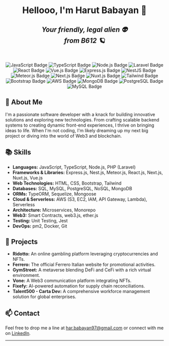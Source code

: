 <!-- Header -->
<h1 align="center">Hellooo, I'm Harut Babayan 👋 </h1>
<h2 align="center"><i>Your friendly, legal alien 👽 <br> from B612 🪐</i></h2>
<br>

<!-- Badges -->
<p align="center">
  <img src="https://img.shields.io/badge/JavaScript-F7DF1C?logo=javascript&logoColor=black" alt="JavaScript Badge" />
  <img src="https://img.shields.io/badge/TypeScript-007ACC?logo=typescript&logoColor=white" alt="TypeScript Badge" />
  <img src="https://img.shields.io/badge/Node.js-339933?logo=nodedotjs&logoColor=white" alt="Node.js Badge" />
  <img src="https://img.shields.io/badge/Laravel-FF2D20?logo=laravel&logoColor=white" alt="Laravel Badge" />
  <img src="https://img.shields.io/badge/React-61DAFB?logo=react&logoColor=black" alt="React Badge" />
  <img src="https://img.shields.io/badge/Vue.js-4FC08D?logo=vuedotjs&logoColor=white" alt="Vue.js Badge" />
  <img src="https://img.shields.io/badge/Express.js-000000?logo=express&logoColor=white" alt="Express.js Badge" />
  <img src="https://img.shields.io/badge/NestJS-E0234E?logo=nestjs&logoColor=white" alt="NestJS Badge" />
  <img src="https://img.shields.io/badge/Meteor.js-8CC4D7?logo=meteor&logoColor=white" alt="Meteor.js Badge" />
  <img src="https://img.shields.io/badge/Next.js-000000?logo=next.js&logoColor=white" alt="Next.js Badge" />
  <img src="https://img.shields.io/badge/Nuxt.js-00C58E?logo=nuxt.js&logoColor=white" alt="Nuxt.js Badge" />
  <img src="https://img.shields.io/badge/Tailwind-06B6D4?logo=tailwindcss&logoColor=white" alt="Tailwind Badge" />
  <img src="https://img.shields.io/badge/Bootstrap-563D7C?logo=bootstrap&logoColor=white" alt="Bootstrap Badge" />
  <img src="https://img.shields.io/badge/AWS-232F3E?logo=amazonaws&logoColor=white" alt="AWS Badge" />
  <img src="https://img.shields.io/badge/MongoDB-47A248?logo=mongodb&logoColor=white" alt="MongoDB Badge" />
  <img src="https://img.shields.io/badge/PostgreSQL-4169E1?logo=postgresql&logoColor=white" alt="PostgreSQL Badge" />
  <img src="https://img.shields.io/badge/MySQL-4479A1?logo=mysql&logoColor=white" alt="MySQL Badge" />
</p>

## 🚀 About Me

I'm a passionate software developer with a knack for building innovative solutions and exploring new technologies. From crafting scalable backend systems to creating dynamic front-end experiences, I thrive on bringing ideas to life. When I'm not coding, I'm likely dreaming up my next big project or diving into the world of Web3 and blockchain.

## 📚 Skills

- **Languages:** JavaScript, TypeScript, Node.js, PHP (Laravel)
- **Frameworks & Libraries:** Express.js, Nest.js, Meteor.js, React.js, Next.js, Nuxt.js, Vue.js
- **Web Technologies:** HTML, CSS, Bootstrap, Tailwind
- **Databases:** SQL, MySQL, PostgreSQL, NoSQL, MongoDB
- **ORMs:** TypeORM, Sequelize, Mongoose
- **Cloud & Serverless:** AWS (S3, EC2, IAM, API Gateway, Lambda), Serverless
- **Architecture:** Microservices, Monorepo
- **Web3:** Smart Contracts, web3.js, ether.js
- **Testing:** Unit Testing, Jest
- **DevOps:** pm2, Docker, Git

## 🌟 Projects

- **Ridotto:** An online gambling platform leveraging cryptocurrencies and NFTs.
- **Ferrero:** The official Ferrero Italian website for promotional activities.
- **GymStreet:** A metaverse blending DeFi and CeFi with a rich virtual environment.
- **Vone:** A Web3 communication platform integrating NFTs.
- **Fixefy:** AI-powered automation for supply chain reconciliations.
- **Talent500 - Carta Dev:** A comprehensive workforce management solution for global enterprises.

## 📫 Contact

Feel free to drop me a line at [har.babayan97@gmail.com](mailto:har.babayan97@gmail.com) or connect with me on [LinkedIn](https://www.linkedin.com/in/harut-babayan-05249020b/).

---

